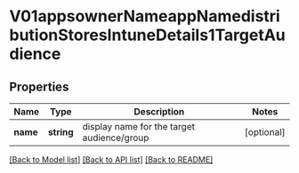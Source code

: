 # V01appsownerNameappNamedistributionStoresIntuneDetails1TargetAudience

## Properties
Name | Type | Description | Notes
------------ | ------------- | ------------- | -------------
**name** | **string** | display name for the target audience/group | [optional] 

[[Back to Model list]](../README.md#documentation-for-models) [[Back to API list]](../README.md#documentation-for-api-endpoints) [[Back to README]](../README.md)


